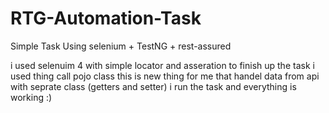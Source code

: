 # RTG-Automation-Task
Simple Task Using selenium + TestNG + rest-assured

i used selenuim 4 with simple locator and asseration to finish up the task 
i used thing call pojo class  this is new thing for me that handel data from api with seprate class (getters and setter)
i run the task and everything is working :) 

